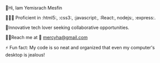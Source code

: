 👋Hi, Iam Yemisrach Mesfin

👩🏽‍💻 Proficient in :html5:, :css3:, :javascript:, :React:, nodejs:, :express:.

🤝Innovative tech lover seeking collaborative opportunities.

👩🏽Reach me at
     📧 mercyha@gmail.com
     
               
⚡ Fun fact: My code is so neat and organized that even my computer's desktop is jealous!

    
